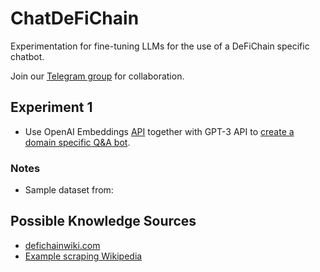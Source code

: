 # ChatDeFiChain

Experimentation for fine-tuning LLMs for the use of a DeFiChain specific chatbot.

Join our [Telegram group](https://t.me/+nl8AbyS6izZjNjc0) for collaboration.

## Experiment 1

- Use OpenAI Embeddings [API](https://beta.openai.com/) together with GPT-3 API to [create a domain specific Q&A bot](https://www.mlq.ai/fine-tuning-gpt-3-question-answer-bot/amp/).

### Notes

- Sample dataset from: 

## Possible Knowledge Sources

- [defichainwiki.com](https://www.defichainwiki.com/)
- [Example scraping Wikipedia](https://github.com/openai/openai-cookbook/blob/main/examples/fine-tuned_qa/olympics-1-collect-data.ipynb)
